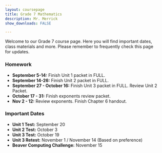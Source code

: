```yaml
---
layout: coursepage
title: Grade 7 Mathematics
description: Mr. Merrick 
show_downloads: FALSE

---
```


<!--- ### MATH 20-1 SECTION  ### --->
Welcome to our Grade 7 course page. Here you will find important dates, class materials and more. Please remember to frequently check this page for updates. 

<!--- To access the schoology page use this code: HRGC-TB6H-K38HK. ---> 

### Homework
* **September 5-14:** Finish Unit 1 packet in FULL.
* **September 14-26:** Finish Unit 2 packet in FULL. 
* **September 27 - October 16:** Finish Unit 3 packet in FULL. Review Unit 2 Packet. 
* **October 17 - 31:** Finish exponents review packet.
* **Nov 2 - 12:** Review exponents. Finish Chapter 6 handout. 
  
### Important Dates 
* **Unit 1 Test:** September 20
* **Unit 2 Test:** October 3
* **Unit 3 Test:** October 19
* **Unit 3 Retest:** November 1 / November 14 (Based on preference)
* **Beaver Computing Challenge:** November 15




  




